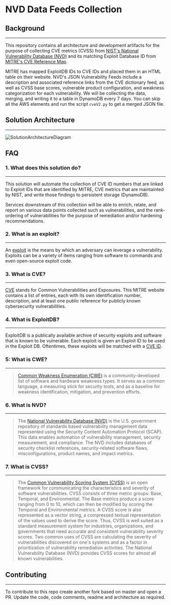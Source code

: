 # NVD Data Feeds Collection

## Background

---

This repository contains all architecture and development artifacts for the purpose of collecting CVE metrics (CVSS) from [NIST's National Vulnerability Database (NVD)](https://nvd.nist.gov/vuln/data-feeds) and its matching Exploit Database ID from [MITRE's CVE Reference Map](https://cve.mitre.org/data/refs/refmap/source-EXPLOIT-DB.html).

MITRE has mapped ExploitDB IDs to CVE IDs and placed them in an HTML table on their website.
NVD's JSON Vulnerability Feeds include a description and associated reference links from the CVE dictionary feed, as well as CVSS base scores, vulnerable product configuration, and weakness categorization for each vulnerability.
We will be collecting the data, merging, and writing it to a table in DynamoDB every 7 days. You can skip all the AWS elements and run the script `cveV2.py` to get a merged JSON file.

## Solution Architecture

---

![SolutionArchitectureDiagram](./screenshots/SolutionArchitectureDiagram.png)

## FAQ

### 1. What does this solution do?

---

This solution will automate the collection of CVE ID numbers that are linked to Exploit IDs that are identified by MITRE, CVE metrics that are maintainted by NIST, and write those findings to persistent storage (DynamoDB).

Services downstream of this collection will be able to enrich, relate, and report on various data points collected such as vulnerabilities, and the rank-ordering of vulnerabilities for the purpose of remediation and/or hardening recommendations.

### 2. What is an exploit?

---

An [exploit](https://www.rapid7.com/fundamentals/vulnerabilities-exploits-threats/) is the means by which an adversary can leverage a vulnerability. Exploits can be a variety of items ranging from software to commands and even open-source exploit code.

### 3. What is CVE?

---

[CVE](https://cve.mitre.org/index.html) stands for Common Vulnerabilities and Exposures. This MITRE website contains a list of entries,
each with its own identification number, description, and at least one public reference for publicly known cybersecurity vulnerabilities.

### 4. What is ExploitDB?

---

ExploitDB is a publically available archive of security exploits and software that is known to be vulnerable. Each exploit is given an Exploit ID to be used in the Exploit DB. Oftentimes, these exploits will be matched with a [CVE ID](https://cve.mitre.org/cve/identifiers/).  

### 5: What is CWE?

---

> [Common Weakness Enumeration (CWE)](https://cwe.mitre.org/) is a community-developed list of software and hardware weakness types. It serves as a common language, a measuring stick for security tools, and as a baseline for weakness identification, mitigation, and prevention efforts.

### 6. What is NVD?

---

> The [National Vulnerability Database (NVD)](https://nvd.nist.gov/) is the U.S. government repository of standards based vulnerability management data represented using the Security Content Automation Protocol (SCAP).
This data enables automation of vulnerability management, security measurement, and compliance. The NVD includes databases of security checklist references, security-related software flaws, misconfigurations, product names, and impact metrics.

### 7. What is CVSS?

---

> The [Common Vulnerability Scoring System (CVSS)]((https://nvd.nist.gov/vuln-metrics/cvss)) is an open framework for communicating the characteristics and severity of software vulnerabilities.
CVSS consists of three metric groups: Base, Temporal, and Environmental. The Base metrics produce a score ranging from 0 to 10, which can then be modified by scoring the Temporal and Environmental metrics.
A CVSS score is also represented as a vector string, a compressed textual representation of the values used to derive the score.
Thus, CVSS is well suited as a standard measurement system for industries, organizations, and governments that need accurate and consistent vulnerability severity scores.
Two common uses of CVSS are calculating the severity of vulnerabilities discovered on one's systems and as a factor in prioritization of vulnerability remediation activities.
The National Vulnerability Database (NVD) provides CVSS scores for almost all known vulnerabilities.

## Contributing

---

To contribute to this repo create another fork based on master and open a PR. Update the code, code comments, readme and architecture as required.
